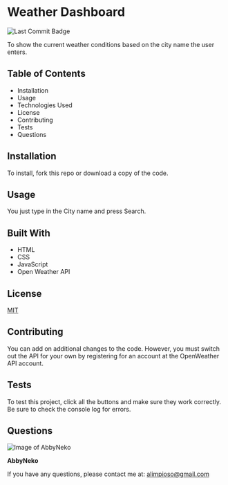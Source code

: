 # Weather Dashboard
![Last Commit Badge](https://img.shields.io/github/last-commit/AbbyNeko/BCS-HW6)


To show the current weather conditions based on the city name the user enters.

## Table of Contents
* Installation
* Usage
* Technologies Used
* License
* Contributing
* Tests
* Questions

## Installation
To install, fork this repo or download a copy of the code.

## Usage
You just type in the City name and press Search.

## Built With
* HTML
* CSS
* JavaScript
* Open Weather API

## License
[MIT](https://choosealicense.com/licenses/mit/)


## Contributing
You can add on additional changes to the code. However, you must switch out the API for  your own by registering for an account at the OpenWeather API account.


## Tests
To test this project, click all the buttons and make sure they work correctly. Be sure to check the console log for errors.


## Questions
![Image of AbbyNeko](https://avatars2.githubusercontent.com/u/17650466?v=4&s=200)

**AbbyNeko**

If you have any questions, please contact me at: alimpioso@gmail.com
